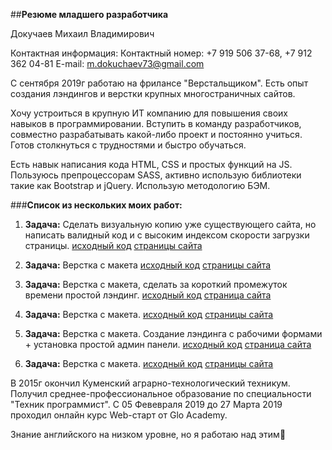 ##**Резюме младшего разработчика**

Докучаев Михаил Владимирович

Контактная информация:
Контактный номер: +7 919 506 37-68, +7 912 362 04-81
E-mail: m.dokuchaev73@gmail.com 

С сентября 2019г работаю на фрилансе "Верстальщиком". Есть опыт создания лэндингов и верстки крупных многостраничных сайтов.

Хочу устроиться в крупную ИТ компанию для повышения своих навыков в программировании. Вступить в команду разработчиков, совместно разрабатывать какой-либо проект и постоянно учиться. Готов столкнуться с трудностями и быстро обучаться.  

Есть навык написания кода HTML, CSS и простых функций на JS. Пользуюсь препроцессорам SASS, активно использую библиотеки такие как Bootstrap и jQuery. Использую методологию БЭМ.

###**Список из нескольких моих работ:**

  1. **Задача:** Сделать визуальную копию уже существующего сайта, но написать валидный код и с высоким индексом скорости загрузки страницы.
  [исходный код](https://github.com/mihazzz123/safe77)
  [страницы сайта](https://mihazzz123.github.io/safe77/dist/pages.html)

  2. **Задача:** Верстка с макета
  [исходный код](https://github.com/mihazzz123/hunter_casino/tree/master/hunter_casino)
  [страницы сайта](https://mihazzz123.github.io/hunter_casino/hunter_casino/pages.html)
  
  3. **Задача:** Верстка с макета, сделать за короткий промежуток времени простой лэндинг. 
  [исходный код](https://github.com/mihazzz123/kitchen)
  [страница сайта](https://mihazzz123.github.io/kitchen/src/index.html)

  4. **Задача:** Верстка с макета. 
  [исходный код](https://github.com/mihazzz123/maxicars)
  [страницы сайта](https://mihazzz123.github.io/maxicars/pages.html)

  5. **Задача:** Верстка с макета. Создание лэндинга с рабочими формами + установка простой админ панели. 
  [исходный код](https://github.com/mihazzz123/miralex)
  [страница сайта](https://github.com/mihazzz123/miralex)

  6. **Задача:** Верстка с макета. 
  [исходный код](https://github.com/mihazzz123/zapvodproekt)
  [страницы сайта](https://mihazzz123.github.io/zapvodproekt/index.html)

В 2015г окончил Куменский аграрно-технологический техникум. Получил среднее-профессиональное образование по специальности "Техник программист". С 05 Февевраля 2019 до 27 Марта 2019 проходил онлайн курс Web-старт от Glo Academy.

Знание английского на низком уровне, но я работаю над этим:slightly_smiling_face: